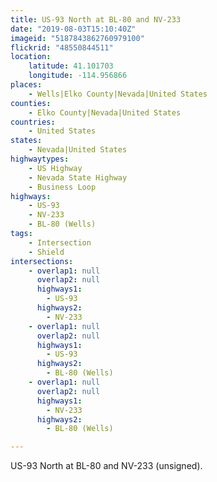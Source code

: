 ```yaml
---
title: US-93 North at BL-80 and NV-233
date: "2019-08-03T15:10:40Z"
imageid: "5187843862760979100"
flickrid: "48550844511"
location:
    latitude: 41.101703
    longitude: -114.956866
places:
    - Wells|Elko County|Nevada|United States
counties:
    - Elko County|Nevada|United States
countries:
    - United States
states:
    - Nevada|United States
highwaytypes:
    - US Highway
    - Nevada State Highway
    - Business Loop
highways:
    - US-93
    - NV-233
    - BL-80 (Wells)
tags:
    - Intersection
    - Shield
intersections:
    - overlap1: null
      overlap2: null
      highways1:
        - US-93
      highways2:
        - NV-233
    - overlap1: null
      overlap2: null
      highways1:
        - US-93
      highways2:
        - BL-80 (Wells)
    - overlap1: null
      overlap2: null
      highways1:
        - NV-233
      highways2:
        - BL-80 (Wells)

---
```

US-93 North at BL-80 and NV-233 (unsigned).